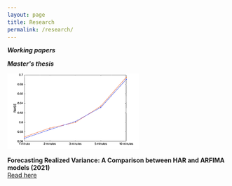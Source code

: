 ```yaml
---
layout: page
title: Research
permalink: /research/
---
```

***Working papers***


***Master's thesis***

<img src="https://github.com/ajda-marjanovic/ajda-marjanovic.github.io/blob/master/images/intervals.png?raw=true" width="300">  

**Forecasting Realized Variance: A Comparison between HAR and ARFIMA models (2021)**   
[Read here](http://www.cek.ef.uni-lj.si/magister/marjanovic4166-B.pdf)
